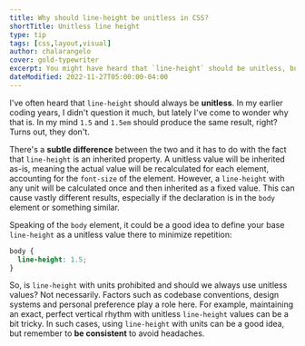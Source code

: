 ```yaml
---
title: Why should line-height be unitless in CSS?
shortTitle: Unitless line height
type: tip
tags: [css,layout,visual]
author: chalarangelo
cover: gold-typewriter
excerpt: You might have heard that `line-height` should be unitless, but do you know why?
dateModified: 2022-11-27T05:00:00-04:00
---
```


I've often heard that `line-height` should always be **unitless**. In my earlier coding years, I didn't question it much, but lately I've come to wonder why that is. In my mind `1.5` and `1.5em` should produce the same result, right? Turns out, they don't.

There's a **subtle difference** between the two and it has to do with the fact that `line-height` is an inherited property. A unitless value will be inherited as-is, meaning the actual value will be recalculated for each element, accounting for the `font-size` of the element. However, a `line-height` with any unit will be calculated once and then inherited as a fixed value. This can cause vastly different results, especially if the declaration is in the `body` element or something similar.

Speaking of the `body` element, it could be a good idea to define your base `line-height` as a unitless value there to minimize repetition:

```css
body {
  line-height: 1.5;
}
```

So, is `line-height` with units prohibited and should we always use unitless values? Not necessarily. Factors such as codebase conventions, design systems and personal preference play a role here. For example, maintaining an exact, perfect vertical rhythm with unitless `line-height` values can be a bit tricky. In such cases, using `line-height` with units can be a good idea, but remember to **be consistent** to avoid headaches.
